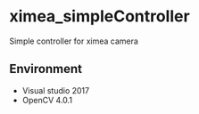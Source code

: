 # ximea_simpleController
Simple controller for ximea camera

## Environment
- Visual studio 2017
- OpenCV 4.0.1




